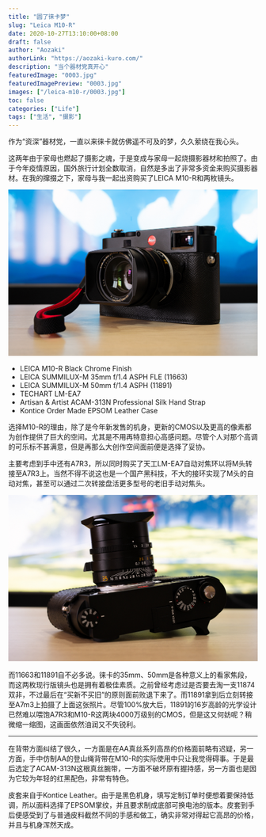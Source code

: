 ```yaml
---
title: "圆了徕卡梦"
slug: "Leica M10-R"
date: 2020-10-27T13:10:00+08:00
draft: false
author: "Aozaki"
authorLink: "https://aozaki-kuro.com/"
description: "当个器材党真开心"
featuredImage: "0003.jpg"
featuredImagePreview: "0003.jpg"
images: ["/leica-m10-r/0003.jpg"]
toc: false
categories: ["Life"]
tags: ["生活", "摄影"] 
---
```


作为“资深”器材党，一直以来徕卡就仿佛遥不可及的梦，久久萦绕在我心头。

这两年由于家母也燃起了摄影之魂，于是变成与家母一起烧摄影器材和拍照了。由于今年疫情原因，国外旅行计划全数取消，自然是多出了非常多资金来购买摄影器材。在我的撺掇之下，家母与我一起出资购买了LEICA M10-R和两枚镜头。

![Leica M10-R](0001.jpg "Leica M10-R")

* LEICA M10-R Black Chrome Finish
* LEICA SUMMILUX-M 35mm f/1.4 ASPH FLE (11663)
* LEICA SUMMILUX-M 50mm f/1.4 ASPH (11891)
* TECHART LM-EA7
* Artisan & Artist ACAM-313N Professional Silk Hand Strap
* Kontice Order Made EPSOM Leather Case

选择M10-R的理由，除了是今年新发售的机身，更新的CMOS以及更高的像素都为创作提供了巨大的空间。尤其是不用再特意担心高感问题。尽管个人对那个高调的可乐标不甚满意，但是再那么大创作空间面前便是选择了妥协。

主要考虑到手中还有A7R3，所以同时购买了天工LM-EA7自动对焦环以将M头转接至A7R3上。当然不得不说这也是一个国产黑科技，不大的接环实现了M头的自动对焦，甚至可以通过二次转接盘活更多型号的老旧手动对焦头。

![Leica M10-R](0002.jpg "LEICA SUMMILUX-M 35mm f/1.4 ASPH FLE (11663)")

而11663和11891自不必多说。徕卡的35mm、50mm是各种意义上的看家焦段，而这两枚现行版镜头也是拥有着极佳素质。之前曾经考虑过是否要去淘一支11874双非，不过最后在“买新不买旧”的原则面前败退下来了。而11891拿到后立刻转接至A7m3上拍摄了上面这张照片。尽管100%放大后，11891的16岁高龄的光学设计已然难以喂饱A7R3和M10-R这两块4000万级别的CMOS，但是这又何妨呢？稍微缩一缩图，这画面依然油润又不失锐利。

***

在背带方面纠结了很久，一方面是在AA真丝系列高昂的价格面前略有迟疑，另一方面，手中仿制AA的登山绳背带在M10-R的实际使用中只让我觉得碍事。于是最后选定了ACAM-313N这根真丝腕带，一方面不破坏原有握持感，另一方面也是因为它较为年轻的红黑配色，非常有特色。

皮套来自于Kontice Leather。由于是黑色机身，填写定制订单时便想着要保持低调，所以面料选择了EPSOM掌纹，并且要求制成底部可换电池的版本。皮套到手后便感受到了与普通皮料截然不同的手感和做工，确实非常对得起它高昂的价格，并且与机身浑然天成。
